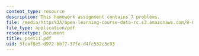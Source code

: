 ```yaml
---
content_type: resource
description: This homework assignment contains 7 problems.
file: /media/https%3A/open-learning-course-data-rc.s3.amazonaws.com/8-022-physics-ii-electricity-and-magnetism-fall-2004/3feaf8e5d972bbf737fed4fc532c3c93_pset11.pdf
file_type: application/pdf
resourcetype: Document
title: pset11.pdf
uid: 3feaf8e5-d972-bbf7-37fe-d4fc532c3c93
---
```

